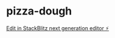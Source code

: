 # pizza-dough

[Edit in StackBlitz next generation editor ⚡️](https://stackblitz.com/~/github.com/nicolassutter/pizza-dough)